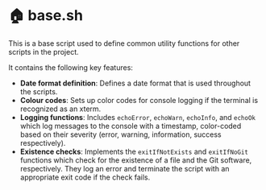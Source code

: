 # 🏠 base.sh

This is a base script used to define common utility functions for other scripts in the project.

It contains the following key features:

- **Date format definition**: Defines a date format that is used throughout the scripts.
- **Colour codes**: Sets up color codes for console logging if the terminal is recognized as an xterm.
- **Logging functions**: Includes `echoError`, `echoWarn`, `echoInfo`, and `echoOk` which log messages to the console with a timestamp, color-coded based on their severity (error, warning, information, success respectively).
- **Existence checks**: Implements the `exitIfNotExists` and `exitIfNoGit` functions which check for the existence of a file and the Git software, respectively. They log an error and terminate the script with an appropriate exit code if the check fails.
